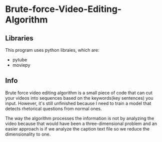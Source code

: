 # Brute-force-Video-Editing-Algorithm

## Libraries

This program uses python libraies, which are:
-  pytube
-  moviepy

## Info 
Brute force video editing algorithm is a small piece of code that can cut your videos into sequences based on the keywords(key sentences)  you input. However, it's still unfinished because I need to train a model that detects rhetorical questions from normal ones.

The way the algorithm processes the information is not by analyzing the video because that would have been a three-dimensional problem and an easier approach is if we analyze the caption text file so we reduce the dimensionality to one.

